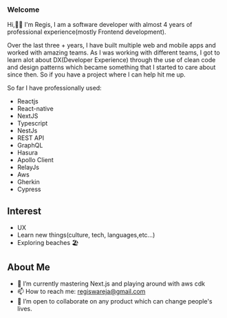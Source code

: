 ### Welcome

Hi,👋🏾 I'm Regis, I am a software developer with almost 4 years of professional experience(mostly Frontend development). 

Over the last three + years, I have built multiple web and mobile apps and worked with amazing teams. As I was working with different teams, I got to learn alot about DX(Developer Experience) through the use of clean code and design patterns which became something that I started to care about since then. So if you have a project where I can help hit me up.

So far I have professionally used:
- Reactjs
- React-native
- NextJS
- Typescript
- NestJs
- REST API
- GraphQL
- Hasura
- Apollo Client
- RelayJs
- Aws
- Gherkin
- Cypress

## Interest
- UX
- Learn new things(culture, tech, languages,etc...)
- Exploring beaches 🏖


## About Me

- 🌱 I’m currently mastering Next.js and playing around with aws cdk
- 📫 How to reach me: regiswareja@gmail.com
- 👯 I’m open to collaborate on any product which can change people's lives.

<!--
**regisBafutwabo/regisbafutwabo** is a ✨ _special_ ✨ repository because its `README.md` (this file) appears on your GitHub profile.

Here are some ideas to get you started:

- 🔭 I’m currently working on ...
- 🌱 I’m currently learning ...
- 👯 I’m looking to collaborate on ...
- 🤔 I’m looking for help with ...
- 💬 Ask me about ...
- 📫 How to reach me: ...
- 😄 Pronouns: ...
- ⚡ Fun fact: ...
-->
